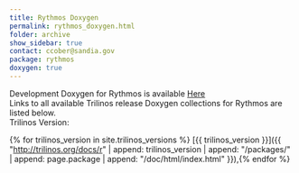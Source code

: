 ```yaml
---
title: Rythmos Doxygen
permalink: rythmos_doxygen.html
folder: archive
show_sidebar: true
contact: ccober@sandia.gov
package: rythmos
doxygen: true
---
```


Development Doxygen for Rythmos is available [Here](http://trilinos.org/docs/dev/packages/rythmos/doc/html/index.html)  
Links to all available Trilinos release Doxygen collections for Rythmos are listed below.  
Trilinos Version: 

{% for trilinos_version in site.trilinos_versions %}
[{{ trilinos_version }}]({{ "http://trilinos.org/docs/r" | append: trilinos_version | append: "/packages/" | append: page.package | append: "/doc/html/index.html" }}),{% endfor %}
